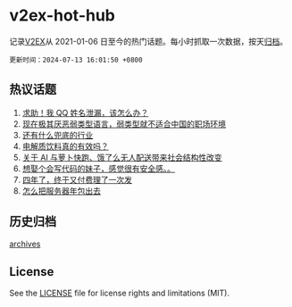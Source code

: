 # v2ex-hot-hub

 记录[V2EX](https://www.v2ex.com/)从 2021-01-06 日至今的热门话题。每小时抓取一次数据，按天[归档](archives)。

`更新时间：2024-07-13 16:01:50 +0800`

## 热议话题

1. [求助！我 QQ 姓名泄漏，该怎么办？](https://www.v2ex.com/t/1056904)
1. [现在极其厌恶弱类型语言，弱类型就不适合中国的职场环境](https://www.v2ex.com/t/1056990)
1. [还有什么兜底的行业](https://www.v2ex.com/t/1056964)
1. [电解质饮料真的有效吗？](https://www.v2ex.com/t/1056974)
1. [关于 AI 与萝卜快跑、饿了么无人配送带来社会结构性改变](https://www.v2ex.com/t/1056945)
1. [想娶个会写代码的妹子，感觉很有安全感。。](https://www.v2ex.com/t/1056872)
1. [四年了，终于又付费理了一次发](https://www.v2ex.com/t/1056891)
1. [怎么把服务器年包出去](https://www.v2ex.com/t/1056984)

## 历史归档

[archives](archives)

## License

See the [LICENSE](LICENSE) file for license rights and limitations (MIT).
